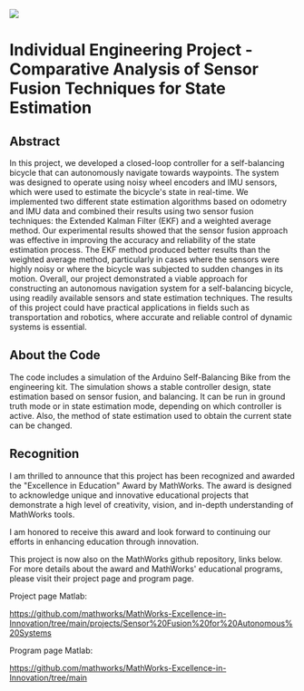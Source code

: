 ![]([https://github.com/Your_Repository_Name/Your_GIF_Name.gif](https://github.com/matteo-liguori/EKF-Bike-Multibody-Sensor-Fusion-/blob/main/Intro.gif))

# Individual Engineering Project - Comparative Analysis of Sensor Fusion Techniques for State Estimation
## Abstract

In this project, we developed a closed-loop controller for a self-balancing bicycle that can autonomously navigate towards waypoints. The system was designed to operate using noisy wheel encoders and IMU sensors, which were used to estimate the bicycle's state in real-time. We implemented two different state estimation algorithms based on odometry and IMU data and combined their results using two sensor fusion techniques: the Extended Kalman Filter (EKF) and a weighted average method. Our experimental results showed that the sensor fusion approach was effective in improving the accuracy and reliability of the state estimation process. The EKF method produced better results than the weighted average method, particularly in cases where the sensors were highly noisy or where the bicycle was subjected to sudden changes in its motion. Overall, our project demonstrated a viable approach for constructing an autonomous navigation system for a self-balancing bicycle, using readily available sensors and state estimation techniques. The results of this project could have practical applications in fields such as transportation and robotics, where accurate and reliable control of dynamic systems is essential.

## About the Code

The code includes a simulation of the Arduino Self-Balancing Bike from the engineering kit. The simulation shows a stable controller design, state estimation based on sensor fusion, and balancing. It can be run in ground truth mode or in state estimation mode, depending on which controller is active. Also, the method of state estimation used to obtain the current state can be changed.


## Recognition
I am thrilled to announce that this project has been recognized and awarded the "Excellence in Education" Award by MathWorks. The award is designed to acknowledge unique and innovative educational projects that demonstrate a high level of creativity, vision, and in-depth understanding of MathWorks tools.

I am honored to receive this award and look forward to continuing our efforts in enhancing education through innovation.

This project is now also on the MathWorks github repository, links below. For more details about the award and MathWorks' educational programs, please visit their project page and program page.

Project page Matlab:

https://github.com/mathworks/MathWorks-Excellence-in-Innovation/tree/main/projects/Sensor%20Fusion%20for%20Autonomous%20Systems

Program page Matlab:

https://github.com/mathworks/MathWorks-Excellence-in-Innovation/tree/main
